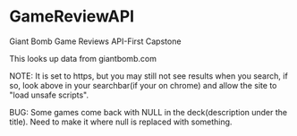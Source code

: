 # GameReviewAPI
Giant Bomb Game Reviews API-First Capstone

This looks up data from giantbomb.com

NOTE: It is set to https, but you may still not see results when you search, if so, look above in your searchbar(if your on chrome) and
allow the site to "load unsafe scripts".

BUG: Some games come back with NULL in the deck(description under the title). Need to make it where null is replaced with something.
